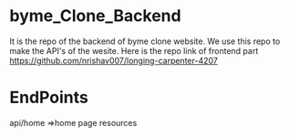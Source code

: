 # byme_Clone_Backend
It is the repo of the backend of byme clone website. We use this repo to make the API's of the wesite. Here is the repo link of frontend part https://github.com/nrishav007/longing-carpenter-4207
# EndPoints
api/home =>home page resources <br>
